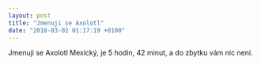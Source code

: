 ```yaml
---
layout: post
title: "Jmenuji se Axolotl"
date: "2018-03-02 01:17:19 +0100"
---
```

Jmenuji se Axolotl Mexický, je 5 hodin, 42 minut, a do zbytku vám nic není.
